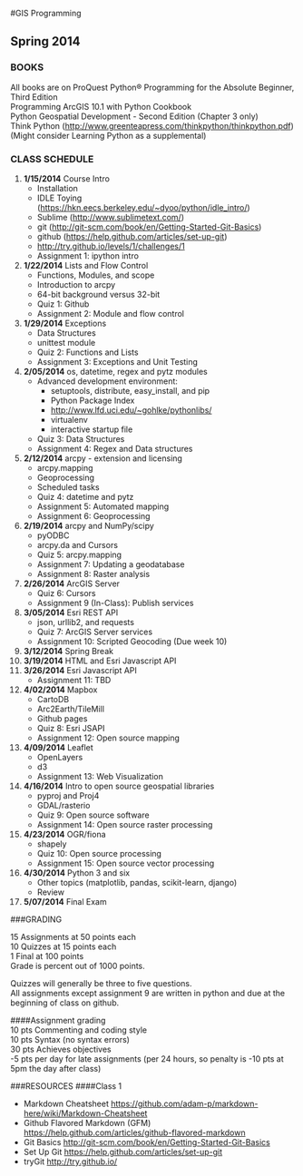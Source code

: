 #GIS Programming
## Spring 2014

### BOOKS
All books are on ProQuest
Python® Programming for the Absolute Beginner, Third Edition  
Programming ArcGIS 10.1 with Python Cookbook  
Python Geospatial Development - Second Edition (Chapter 3 only)  
Think Python (http://www.greenteapress.com/thinkpython/thinkpython.pdf)  
(Might consider Learning Python as a supplemental)  
  
  
### CLASS SCHEDULE  
  
1.	**1/15/2014**	Course Intro  
	*	Installation  
	*	IDLE Toying (https://hkn.eecs.berkeley.edu/~dyoo/python/idle_intro/)  
	*	Sublime (http://www.sublimetext.com/)  
	*	git (http://git-scm.com/book/en/Getting-Started-Git-Basics)  
	*	github (https://help.github.com/articles/set-up-git)  
	*	http://try.github.io/levels/1/challenges/1
	*	Assignment 1: ipython intro  
2.	**1/22/2014**	Lists and Flow Control  
	*	Functions, Modules, and scope  
	*	Introduction to arcpy  
	*	64-bit background versus 32-bit  
	*	Quiz 1: Github  
	*	Assignment 2: Module and flow control  
3.	**1/29/2014**	Exceptions  
	*	Data Structures  
	*	unittest module  
	*	Quiz 2: Functions and Lists  
	*	Assignment 3: Exceptions and Unit Testing  
4.	**2/05/2014**	os, datetime, regex and pytz modules  
	*	Advanced development environment:  
		-	setuptools, distribute, easy_install, and pip  
		-	Python Package Index  
		-	http://www.lfd.uci.edu/~gohlke/pythonlibs/  
		-	virtualenv  
		-	interactive startup file  
	*	Quiz 3: Data Structures  
	*	Assignment 4: Regex and Data structures  
5.	**2/12/2014**	arcpy - extension and licensing  
	*	arcpy.mapping  
	*	Geoprocessing  
	*	Scheduled tasks  
	*	Quiz 4: datetime and pytz  
	*	Assignment 5: Automated mapping  
	*	Assignment 6: Geoprocessing  
6.	**2/19/2014**	arcpy and NumPy/scipy  
	*	pyODBC  
	*	arcpy.da and Cursors  
	*	Quiz 5: arcpy.mapping  
	*	Assignment 7: Updating a geodatabase  
	*	Assignment 8: Raster analysis  
7.	**2/26/2014**	ArcGIS Server  
	*	Quiz 6: Cursors  
	*	Assignment 9 (In-Class): Publish services  
8.	**3/05/2014**	Esri REST API  
	*	json, urllib2, and requests  
	*	Quiz 7: ArcGIS Server services  
	*	Assignment 10: Scripted Geocoding (Due week 10)  
9.	**3/12/2014**	Spring Break  
10.	**3/19/2014**	HTML and Esri Javascript API  
11.	**3/26/2014**	Esri Javascript API  
	*	Assignment 11: TBD  
12.	**4/02/2014**	Mapbox  
	*	CartoDB  
	*	Arc2Earth/TileMill  
	*	Github pages  
	*	Quiz 8: Esri JSAPI  
	*	Assignment 12: Open source mapping  
13.	**4/09/2014**	Leaflet  
	*	OpenLayers  
	*	d3  
	*	Assignment 13: Web Visualization  
14.	**4/16/2014**	Intro to open source geospatial libraries  
	*	pyproj and Proj4  
	*	GDAL/rasterio  
	*	Quiz 9: Open source software  
	*	Assignment 14: Open source raster processing  
15.	**4/23/2014**	OGR/fiona  
	*	shapely  
	*	Quiz 10: Open source processing  
	*	Assignment 15: Open source vector processing  
16.	**4/30/2014**	Python 3 and six  
	*	Other topics (matplotlib, pandas, scikit-learn, django)  
	*	Review  
17.	**5/07/2014**	Final Exam  
  
  
###GRADING
  
15 Assignments at 50 points each  
10 Quizzes at 15 points each  
1 Final at 100 points  
Grade is percent out of 1000 points.  
  
Quizzes will generally be three to five questions.  
All assignments except assignment 9 are written in python and due at the beginning of class on github.  
  
####Assignment grading  
10 pts Commenting and coding style  
10 pts Syntax (no syntax errors)  
30 pts Achieves objectives  
-5 pts per day for late assignments (per 24 hours, so penalty is -10 pts at 5pm the day after class)  
  
###RESOURCES
####Class 1
*	Markdown Cheatsheet https://github.com/adam-p/markdown-here/wiki/Markdown-Cheatsheet
*	Github Flavored Markdown (GFM) https://help.github.com/articles/github-flavored-markdown
*	Git Basics http://git-scm.com/book/en/Getting-Started-Git-Basics
*	Set Up Git https://help.github.com/articles/set-up-git
*	tryGit http://try.github.io/
  
